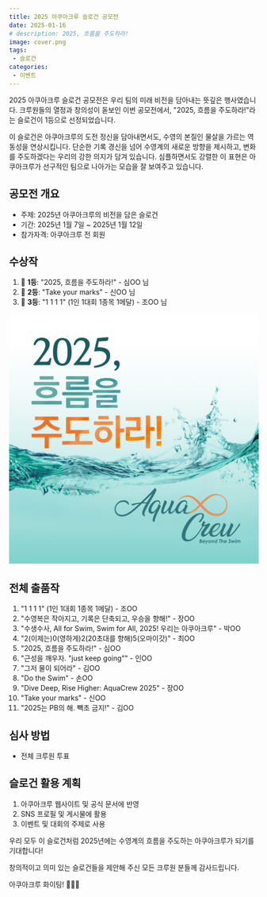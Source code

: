 ```yaml
---
title: 2025 아쿠아크루 슬로건 공모전
date: 2025-01-16
# description: 2025, 흐름을 주도하라!
image: cover.png
tags:
 - 슬로건
categories:
 - 이벤트
---
```


2025 아쿠아크루 슬로건 공모전은 우리 팀의 미래 비전을 담아내는 뜻깊은 행사였습니다. 크루원들의 열정과 창의성이 돋보인 이번 공모전에서, "2025, 흐름을 주도하라!"라는 슬로건이 1등으로 선정되었습니다. 

이 슬로건은 아쿠아크루의 도전 정신을 담아내면서도, 수영의 본질인 물살을 가르는 역동성을 연상시킵니다. 단순한 기록 경신을 넘어 수영계의 새로운 방향을 제시하고, 변화를 주도하겠다는 우리의 강한 의지가 담겨 있습니다. 심플하면서도 강렬한 이 표현은 아쿠아크루가 선구적인 팀으로 나아가는 모습을 잘 보여주고 있습니다.

## 공모전 개요

- 주제: 2025년 아쿠아크루의 비전을 담은 슬로건
- 기간: 2025년 1월 7일 ~ 2025년 1월 12일
- 참가자격: 아쿠아크루 전 회원

## 수상작

1. 🥇 **1등**: "2025, 흐름을 주도하라!" - 심OO 님
2. 🥈 **2등**: "Take your marks" - 신OO 님
3. 🥉 **3등**: "1 1 1 1" (1인 1대회 1종목 1메달) - 조OO 님


![](new_slogan.jpeg)

## 전체 출품작

1. "1 1 1 1" (1인 1대회 1종목 1메달) - 조OO
2. "수영복은 작아지고, 기록은 단축되고, 우승을 향해!" - 장OO
3. "수생수사, All for Swim, Swim for All, 2025! 우리는 아쿠아크루" - 박OO
4. "2(이제는)0(영하게)2(20초대를 향해)5(오마이갓)" - 최OO
5. "2025, 흐름을 주도하라!" - 심OO
6. "근성을 깨우자. "just keep going"" - 인OO
7. "그저 물이 되어라" - 김OO
8. "Do the Swim" - 손OO
9. "Dive Deep, Rise Higher: AquaCrew 2025" - 장OO
10. "Take your marks" - 신OO
11. "2025는 PB의 해. 빽초 금지!" - 김OO

## 심사 방법
- 전체 크루원 투표

## 슬로건 활용 계획

1. 아쿠아크루 웹사이트 및 공식 문서에 반영
2. SNS 프로필 및 게시물에 활용
3. 이벤트 및 대회의 주제로 사용


우리 모두 이 슬로건처럼 2025년에는 수영계의 흐름을 주도하는 아쿠아크루가 되기를 기대합니다!

창의적이고 의미 있는 슬로건들을 제안해 주신 모든 크루원 분들께 감사드립니다. 

아쿠아크루 화이팅! 🏊‍♂️💪